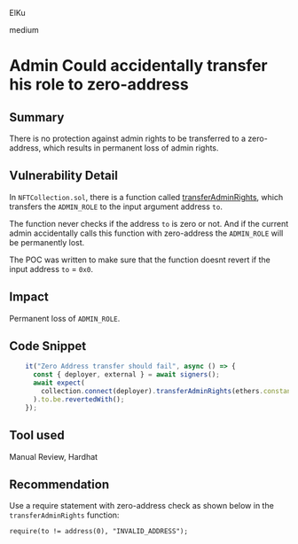 ElKu

medium

# Admin Could accidentally transfer his role to zero-address

## Summary

There is no protection against admin rights to be transferred to a zero-address, which results in permanent loss of admin rights.

## Vulnerability Detail
In `NFTCollection.sol`, there is a function called [transferAdminRights](https://github.com/sherlock-audit/2022-10-nftport/blob/main/evm-minting-master/contracts/templates/NFTCollection.sol#L255-L261), which transfers the `ADMIN_ROLE` to the input argument address `to`. 

The function never checks if the address `to` is zero or not. And if the current admin accidentally calls this function with zero-address the `ADMIN_ROLE` will be permanently lost. 

The POC was written to make sure that the function doesnt revert if the input address `to` = `0x0`.

## Impact

Permanent loss of `ADMIN_ROLE`.

## Code Snippet

```js
    it("Zero Address transfer should fail", async () => {
      const { deployer, external } = await signers();
      await expect(
        collection.connect(deployer).transferAdminRights(ethers.constants.AddressZero)
      ).to.be.revertedWith();
    }); 
```

## Tool used

Manual Review, Hardhat

## Recommendation

Use a require statement with zero-address check as shown below in the `transferAdminRights` function:
```solidity
require(to != address(0), "INVALID_ADDRESS");
```

